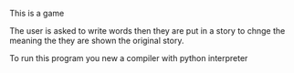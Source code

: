 This is a game 

The user is asked to write words then they are put in a story
to chnge the meaning the they are shown the original story. 

To run this program you new a compiler with python interpreter